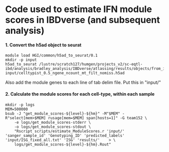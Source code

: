 # Code used to estimate IFN module scores in IBDverse (and subsequent analysis)

#### 1. Convert the h5ad object to seurat
```
module load HGI/common/h5ad_to_seurat/0.1
mkdir -p input
h5ad_to_seurat /lustre/scratch127/humgen/projects_v2/sc-eqtl-ibd/analysis/bradley_analysis/IBDverse/atlassing/results/objects/from_irods/celltypist_0.5_ngene_ncount_mt_filt_nomiss.h5ad input/celltypist_0.5_ngene_ncount_mt_filt_nomiss.h5ad
```

Also add the module genes to each line of tab delim file. Put this in "input/"

#### 2. Calculate the module scores for each cell-type, within each sample
```
mkdir -p logs
MEM=500000
bsub -J "get_module_scores-${level}-${hm}" -M"$MEM" -R"select[mem>$MEM] rusage[mem=$MEM] span[hosts=1]" -G team152 \
    -e logs/get_module_scores-stderr \
    -o logs/get_module_scores-stdout \
    "Rscript scripts/estimate_ModuleScores.r 'input/' 'sanger_sample_id' 'Genotyping_ID' 'predicted_labels' 'input/ISG_fixed_all.txt' 'ISG' 'results/'    > \
    logs/get_module_scores-${level}-${hm}.Rout"
```